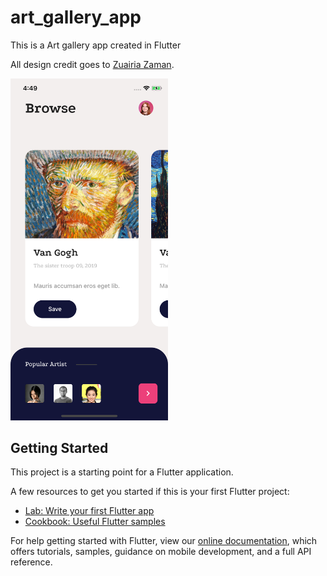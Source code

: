 # art_gallery_app

This is a Art gallery app created in Flutter

All design credit goes to [Zuairia Zaman](https://dribbble.com/zuairia).

<img width="50%" src="https://github.com/pratikborde/Art-gallery-app/blob/master/assets/Simulator%20Screen%20Shot%20-%20iPhone%20Xs%20-%202019-04-14%20at%2016.49.09.png">

## Getting Started

This project is a starting point for a Flutter application.

A few resources to get you started if this is your first Flutter project:

- [Lab: Write your first Flutter app](https://flutter.io/docs/get-started/codelab)
- [Cookbook: Useful Flutter samples](https://flutter.io/docs/cookbook)

For help getting started with Flutter, view our 
[online documentation](https://flutter.io/docs), which offers tutorials, 
samples, guidance on mobile development, and a full API reference.
